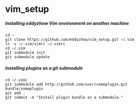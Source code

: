 vim_setup
=========
##### Installing eddyzhow Vim environment on another machine

```
cd ~
git clone https://github.com/eddyzhow/vim_setup.git ~/.vim
ln -s ~/.vim/vimrc ~/.vimrc
cd ~/.vim
git submodule init
git submodule update
```

##### Installing plugins as a git submodule
```
cd ~/.vim/
git submodule add http://github.com/user/someplugin.git bundle/someplugin
git add .
git commit -m "Install plugin bundle as a submodule."

```
